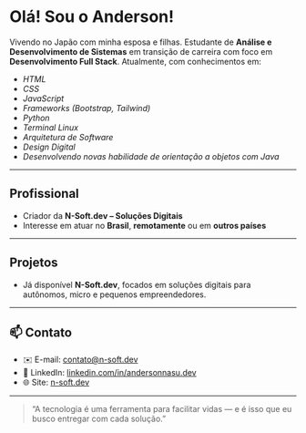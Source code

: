 # Olá! Sou o Anderson!

Vivendo no Japão com minha esposa e filhas.
Estudante de **Análise e Desenvolvimento de Sistemas** em transição de carreira com foco em **Desenvolvimento Full Stack**.
Atualmente, com conhecimentos em:
- *HTML*
- *CSS*
- *JavaScript*
- *Frameworks (Bootstrap, Tailwind)*
- *Python*
- *Terminal Linux*
- *Arquitetura de Software*
- *Design Digital*
- *Desenvolvendo novas habilidade de orientação a objetos com Java*

---

## Profissional

- Criador da **N-Soft.dev – Soluções Digitais**
- Interesse em atuar no **Brasil**, **remotamente** ou em **outros países**

---

##  Projetos

- Já disponível **N-Soft.dev**, focados em soluções digitais para autônomos, micro e pequenos empreendedores.

---

## 📫 Contato

- ✉️ E-mail: [contato@n-soft.dev](mailto:contato@n-soft.dev)
- 💼 LinkedIn: [linkedin.com/in/andersonnasu.dev](https://linkedin.com/in/andersonnasu.dev)
- 🌐 Site: [n-soft.dev](https://n-soft.dev)

---

> “A tecnologia é uma ferramenta para facilitar vidas — e é isso que eu busco entregar com cada solução.”

<!---
nasu-dev-commits/nasu-dev-commits is a ✨ special ✨ repository because its `README.md` (this file) appears on your GitHub profile.
You can click the Preview link to take a look at your changes.
--->
